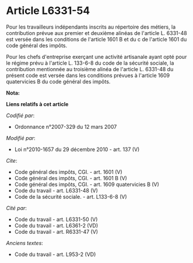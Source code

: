 # Article L6331-54

Pour les travailleurs indépendants inscrits au répertoire des métiers, la contribution prévue aux premier et deuxième alinéas
de l'article L. 6331-48 est versée dans les conditions de l'article 1601 B et du c de l'article 1601 du code général des
impôts. 

Pour les chefs d'entreprise exerçant une activité artisanale ayant opté pour le régime prévu à l'article L. 133-6-8 du code
de la sécurité sociale, la contribution mentionnée au troisième alinéa de l'article L. 6331-48 du présent code est versée
dans les conditions prévues à l'article 1609 quatervicies B du code général des impôts.

**Nota:**



**Liens relatifs à cet article**

_Codifié par_:

  - Ordonnance n°2007-329 du 12 mars 2007

_Modifié par_:

  - Loi n°2010-1657 du 29 décembre 2010 - art. 137 (V)

_Cite_:

  - Code général des impôts, CGI. - art. 1601 (V)
  - Code général des impôts, CGI. - art. 1601 B (V)
  - Code général des impôts, CGI. - art. 1609 quatervicies B (V)
  - Code du travail - art. L6331-48 (V)
  - Code de la sécurité sociale. - art. L133-6-8 (V)

_Cité par_:

  - Code du travail - art. L6331-50 (V)
  - Code du travail - art. L6361-2 (VD)
  - Code du travail - art. R6331-47 (V)

_Anciens textes_:

  - Code du travail - art. L953-2 (VD)
